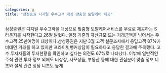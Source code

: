 ```yaml
---
categories: g
title: "삼성증권 디지털 우수고객 대상 맞춤형 토탈케어 제공"
---
```

삼성증권은 디지털 우수고객을 대상으로 맞춤형 토탈케어서비스를 무료로 제공하는 S라운지를 시작한다고 26일 밝혔다. 일정 기준의 자산규모 또는 거래금액을 넘어서는 우수고객 25만여명이 대상이다.삼성증권은 지난 3월 고객 설문조사에서 응답고객 87%가 비대면 거래를 하고 있지만 프라이빗뱅커상담이 필요하다고 응답한 결과에 주목했다. 고수 투자자들의 투자현황을 확인하고 싶다는 의견도 67%로 나타났다. 이밖에 일반적인 주식 관련 투자 정보 외에도 비상장, 사모상품, 부동산 등에 대한 관심분야 맞춤 정보 니즈와 절세 관련 상담 니즈도 높게